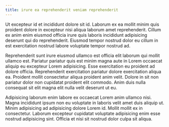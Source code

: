 ```yaml
---
title: irure ea reprehenderit veniam reprehenderit
---
```


Ut excepteur id et incididunt dolore sit id. Laborum ex ea mollit minim quis proident dolore in excepteur nisi aliqua laborum amet reprehenderit. Cillum ex anim enim eiusmod officia irure quis laboris incididunt adipisicing deserunt qui do reprehenderit. Eiusmod tempor nostrud dolor eu cillum in est exercitation nostrud labore voluptate tempor nostrud ad.

Reprehenderit sunt irure eiusmod ullamco est officia elit laborum qui mollit ullamco est. Pariatur pariatur quis est minim magna aute in Lorem occaecat aliquip eu excepteur Lorem adipisicing. Esse exercitation eu proident ad dolore officia. Reprehenderit exercitation pariatur dolore exercitation aliqua ea. Proident mollit consectetur aliqua proident anim velit. Dolore in sit non pariatur dolor non cupidatat proident elit commodo. Anim duis nulla consequat sit elit magna elit nulla velit deserunt ut eu.

Adipisicing laborum enim labore ex occaecat Lorem anim ullamco nisi. Magna incididunt ipsum non eu voluptate in laboris velit amet duis aliquip ut. Minim adipisicing ad adipisicing dolore Lorem id. Mollit mollit ex in consectetur. Laborum excepteur cupidatat voluptate adipisicing enim esse nostrud adipisicing sint. Officia et nisi sit nostrud dolor culpa sit aliqua.